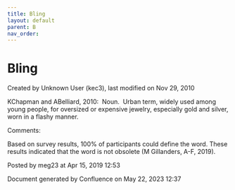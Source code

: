 ```yaml
---
title: Bling
layout: default
parent: B
nav_order:
---
```


# Bling

Created by  Unknown User (kec3), last modified on Nov 29, 2010

KChapman and ABelliard, 2010:  Noun.  Urban term, widely used among young people, for oversized or expensive jewelry, especially gold and silver, worn in a flashy manner.

Comments:

Based on survey results, 100% of participants could define the word. These results indicated that the word is not obsolete (M Gillanders, A-F, 2019).

Posted by meg23 at Apr 15, 2019 12:53

Document generated by Confluence on May 22, 2023 12:37


